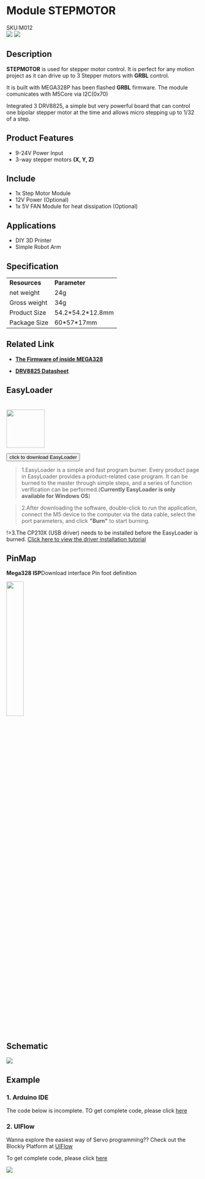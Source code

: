 # Module STEPMOTOR

<div class="badge badge-pill badge-primary product_sku_tag">SKU:M012</div>

<div class="product_pic"><img src="assets/img/product_pics/module/module_stepmotor_01.webp"> <img src="assets/img/product_pics/module/module_stepmotor_02.webp"></div>

<!-- <img src="assets/img/product_pics/module/module_stepmotor_04.webp" width="30%" height="30%"> -->

## Description

**STEPMOTOR** is used for stepper motor control. It is perfect for any motion project as it can drive up to 3 Stepper motors with **GRBL** control.

It is built with MEGA328P has been flashed **GRBL** firmware. The module comunicates with M5Core via I2C(0x70)

Integrated 3 DRV8825, a simple but very powerful board that can control one bipolar stepper motor at the time and allows micro stepping up to 1/32 of a step.

## Product Features

-  9-24V Power Input
-  3-way stepper motors **(X, Y, Z)**


## Include

-  1x Step Motor Module
-  12V Power (Optional)
-  1x 5V FAN Module for heat dissipation (Optional)

## Applications

-  DIY 3D Printer
-  Simple Robot Arm

## Specification

<table>
   <tr style="font-weight:bold">
      <td>Resources</td>
      <td>Parameter</td>
   </tr>
   <tr> 
      <td>net weight</td>
      <td>24g</td>
   </tr>
   <tr>
      <td>Gross weight</td>
      <td>34g</td>
   </tr>
   <tr>
      <td>Product Size</td>
      <td>54.2*54.2*12.8mm</td>
   </tr>
   <tr>
      <td>Package Size</td>
      <td>60*57*17mm</td>
   </tr>
 </table>

## Related Link

- **[The Firmware of inside MEGA328](https://github.com/m5stack/stepmotor_module/tree/master/Firmware%20for%20stepmotor%20module/GRBL-Arduino-Library)**

- **[DRV8825 Datasheet](https://m5stack.oss-cn-shenzhen.aliyuncs.com/resource/docs/datasheet/module/DRV8825_en.pdf)**

## EasyLoader

<img src="https://m5stack.oss-cn-shenzhen.aliyuncs.com/image/EasyLoader_logo.webp" width="100px" style="margin-top:20px">

<a href="https://m5stack.oss-cn-shenzhen.aliyuncs.com/EasyLoader/Module/EasyLoader_STEPMOTOR.exe"><button type="button" class="btn btn-primary">click to download EasyLoader</button></a>

>1.EasyLoader is a simple and fast program burner. Every product page in EasyLoader provides a product-related case program. It can be burned to the master through simple steps, and a series of function verification can be performed.(**Currently EasyLoader is only available for Windows OS**)

>2.After downloading the software, double-click to run the application, connect the M5 device to the computer via the data cable, select the port parameters, and click **"Burn"** to start burning.

!>3.The CP210X (USB driver) needs to be installed before the EasyLoader is burned. [Click here to view the driver installation tutorial](en/related_documents/M5Burner#install-usb-driver)

## PinMap

**Mega328 ISP**Download interface Pin foot definition

<img src="assets\img\product_pics\app\mega328_isp.webp" width="30%" height="30%">

## Schematic

<img src="assets/img/product_pics/module/stepmotor_sch.webp">

## Example

### 1. Arduino IDE

The code below is incomplete. TO get complete code, please click [here](https://github.com/m5stack/M5Stack/tree/master/examples/Modules/STEPMOTOR)

### 2. UIFlow

Wanna explore the easiest way of Servo programming?? Check out the Blockly Platform at [UIFlow](flow.m5stack.com)

To get complete code, please click [here](https://github.com/m5stack/M5-ProductExampleCodes/blob/master/Module/STEPMOTOR/UIFlow)

<img src="assets/img/product_pics/module/module_example/STEPMOTOR/example_module_stepmotor_01.webp">

<script>

   var purchase_link = 'https://m5stack.com/collections/m5-module/products/step-motor-module-adapter-fan-module';

   anchor_search(purchase_link);
   scrollFunc();

</script>